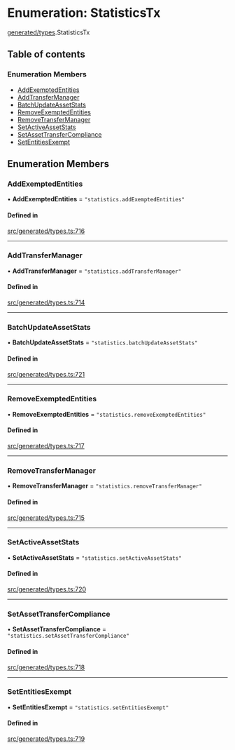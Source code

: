 # Enumeration: StatisticsTx

[generated/types](../wiki/generated.types).StatisticsTx

## Table of contents

### Enumeration Members

- [AddExemptedEntities](../wiki/generated.types.StatisticsTx#addexemptedentities)
- [AddTransferManager](../wiki/generated.types.StatisticsTx#addtransfermanager)
- [BatchUpdateAssetStats](../wiki/generated.types.StatisticsTx#batchupdateassetstats)
- [RemoveExemptedEntities](../wiki/generated.types.StatisticsTx#removeexemptedentities)
- [RemoveTransferManager](../wiki/generated.types.StatisticsTx#removetransfermanager)
- [SetActiveAssetStats](../wiki/generated.types.StatisticsTx#setactiveassetstats)
- [SetAssetTransferCompliance](../wiki/generated.types.StatisticsTx#setassettransfercompliance)
- [SetEntitiesExempt](../wiki/generated.types.StatisticsTx#setentitiesexempt)

## Enumeration Members

### AddExemptedEntities

• **AddExemptedEntities** = ``"statistics.addExemptedEntities"``

#### Defined in

[src/generated/types.ts:716](https://github.com/PolymeshAssociation/polymesh-private-sdk/blob/297c67ce/src/generated/types.ts#L716)

___

### AddTransferManager

• **AddTransferManager** = ``"statistics.addTransferManager"``

#### Defined in

[src/generated/types.ts:714](https://github.com/PolymeshAssociation/polymesh-private-sdk/blob/297c67ce/src/generated/types.ts#L714)

___

### BatchUpdateAssetStats

• **BatchUpdateAssetStats** = ``"statistics.batchUpdateAssetStats"``

#### Defined in

[src/generated/types.ts:721](https://github.com/PolymeshAssociation/polymesh-private-sdk/blob/297c67ce/src/generated/types.ts#L721)

___

### RemoveExemptedEntities

• **RemoveExemptedEntities** = ``"statistics.removeExemptedEntities"``

#### Defined in

[src/generated/types.ts:717](https://github.com/PolymeshAssociation/polymesh-private-sdk/blob/297c67ce/src/generated/types.ts#L717)

___

### RemoveTransferManager

• **RemoveTransferManager** = ``"statistics.removeTransferManager"``

#### Defined in

[src/generated/types.ts:715](https://github.com/PolymeshAssociation/polymesh-private-sdk/blob/297c67ce/src/generated/types.ts#L715)

___

### SetActiveAssetStats

• **SetActiveAssetStats** = ``"statistics.setActiveAssetStats"``

#### Defined in

[src/generated/types.ts:720](https://github.com/PolymeshAssociation/polymesh-private-sdk/blob/297c67ce/src/generated/types.ts#L720)

___

### SetAssetTransferCompliance

• **SetAssetTransferCompliance** = ``"statistics.setAssetTransferCompliance"``

#### Defined in

[src/generated/types.ts:718](https://github.com/PolymeshAssociation/polymesh-private-sdk/blob/297c67ce/src/generated/types.ts#L718)

___

### SetEntitiesExempt

• **SetEntitiesExempt** = ``"statistics.setEntitiesExempt"``

#### Defined in

[src/generated/types.ts:719](https://github.com/PolymeshAssociation/polymesh-private-sdk/blob/297c67ce/src/generated/types.ts#L719)
